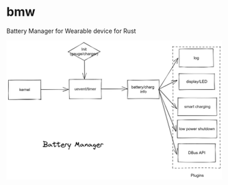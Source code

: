 # bmw
Battery Manager for Wearable device for Rust

![image](https://github.com/ChenhuiZhang/bmw/blob/master/images/framework.png)
